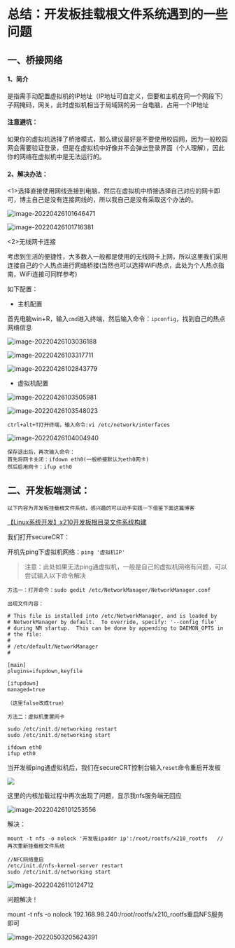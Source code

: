 # 总结：开发板挂载根文件系统遇到的一些问题

## 一、桥接网络

#### 1、简介

是指需手动配置虚拟机的IP地址（IP地址可自定义，但要和主机在同一个网段下）子网掩码，网关，此时虚拟机相当于局域网的另一台电脑，占用一个IP地址

#### 注意避坑：

如果你的虚拟机选择了桥接模式，那么建议最好是不要使用校园网，因为一般校园网会需要验证登录，但是在虚拟机中好像并不会弹出登录界面（个人理解），因此你的网络在虚拟机中是无法运行的。



#### 2、解决办法：

<1>选择直接使用网线连接到电脑，然后在虚拟机中桥接选择自己对应的网卡即可，博主自己是没有连接网线的，所以我自己是没有采取这个办法的。

![image-20220426101646471](C:/Users/ASUS/AppData/Roaming/Typora/typora-user-images/image-20220426101646471.png)

![image-20220426101716381](C:/Users/ASUS/AppData/Roaming/Typora/typora-user-images/image-20220426101716381.png)

<2>无线网卡连接

考虑到生活的便捷性，大多数人一般都是使用的无线网卡上网，所以这里我们采用连接自己的个人热点进行网络桥接(当然也可以选择WiFi热点，此处为个人热点指南，WiFi连接可同样参考)

如下配置：

* 主机配置

首先电脑win+R，输入`cmd`进入终端，然后输入命令：`ipconfig`，找到自己的热点网络信息

![image-20220426103036188](C:/Users/ASUS/AppData/Roaming/Typora/typora-user-images/image-20220426103036188.png)

![image-20220426103317711](C:/Users/ASUS/AppData/Roaming/Typora/typora-user-images/image-20220426103317711.png)

![image-20220426102843779](C:/Users/ASUS/AppData/Roaming/Typora/typora-user-images/image-20220426102843779.png)

* 虚拟机配置

![image-20220426103505981](C:/Users/ASUS/AppData/Roaming/Typora/typora-user-images/image-20220426103505981.png)

![image-20220426103548023](C:/Users/ASUS/AppData/Roaming/Typora/typora-user-images/image-20220426103548023.png)

```
ctrl+alt+T打开终端，输入命令:vi /etc/network/interfaces
```

![image-20220426104004940](C:/Users/ASUS/AppData/Roaming/Typora/typora-user-images/image-20220426104004940.png)

```
保存退出后，再次输入命令：
首先将网卡关闭：ifdown eth0(一般桥接默认为eth0网卡)
然后启用网卡：ifup eth0
```

## 二、开发板端测试：

`以下内容为开发板挂载根文件系统，感兴趣的可以动手实践一下借鉴下面这篇博客`

[【Linux系统开发】x210开发板根目录文件系统构建](https://blog.csdn.net/qq_56914146/article/details/124407302?spm=1001.2014.3001.5502)

我们打开secureCRT：

开机先ping下虚拟机网络：`ping '虚拟机IP'`

> 注意：此处如果无法ping通虚拟机，一般是自己的虚拟机网络有问题，可以尝试输入以下命令解决

```
方法一：打开命令：sudo gedit /etc/NetworkManager/NetworkManager.conf

出现文件内容：

# This file is installed into /etc/NetworkManager, and is loaded by
# NetworkManager by default.  To override, specify: '--config file'
# during NM startup.  This can be done by appending to DAEMON_OPTS in
# the file:
#
# /etc/default/NetworkManager
#

[main]
plugins=ifupdown,keyfile

[ifupdown]
managed=true

（这里false改成true）
```

```
方法二：虚拟机重置网卡

sudo /etc/init.d/networking restart
sudo /etc/init.d/networking start

ifdown eth0
ifup eth0
```

当开发板ping通虚拟机后，我们在secureCRT控制台输入`reset`命令重启开发板

![](C:/Users/ASUS/AppData/Roaming/Typora/typora-user-images/image-20220426105120471.png)



这里的内核加载过程中再次出现了问题，显示我nfs服务端无回应

![image-20220426101253556](C:/Users/ASUS/AppData/Roaming/Typora/typora-user-images/image-20220426101253556.png)



解决：

```
mount -t nfs -o nolock '开发板ipaddr ip':/root/rootfs/x210_rootfs   //再次重新挂载根文件系统

//NFC网络重启
/etc/init.d/nfs-kernel-server restart 
sudo /etc/init.d/networking start
```

![image-20220426110124712](C:/Users/ASUS/AppData/Roaming/Typora/typora-user-images/image-20220426110124712.png)

问题解决！











mount -t nfs -o nolock 192.168.98.240:/root/rootfs/x210_rootfs重启NFS服务即可

![image-20220503205624391](C:/Users/ASUS/AppData/Roaming/Typora/typora-user-images/image-20220503205624391.png)
